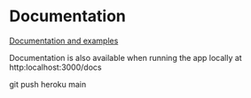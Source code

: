 # Documentation

[Documentation and examples](https://govuk-prototype-kit.herokuapp.com/docs)

Documentation is also available when running the app locally at http:localhost:3000/docs

git push heroku main
